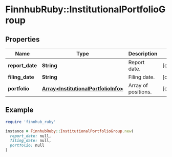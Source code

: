 # FinnhubRuby::InstitutionalPortfolioGroup

## Properties

| Name | Type | Description | Notes |
| ---- | ---- | ----------- | ----- |
| **report_date** | **String** | Report date. | [optional] |
| **filing_date** | **String** | Filing date. | [optional] |
| **portfolio** | [**Array&lt;InstitutionalPortfolioInfo&gt;**](InstitutionalPortfolioInfo.md) | Array of positions. | [optional] |

## Example

```ruby
require 'finnhub_ruby'

instance = FinnhubRuby::InstitutionalPortfolioGroup.new(
  report_date: null,
  filing_date: null,
  portfolio: null
)
```


